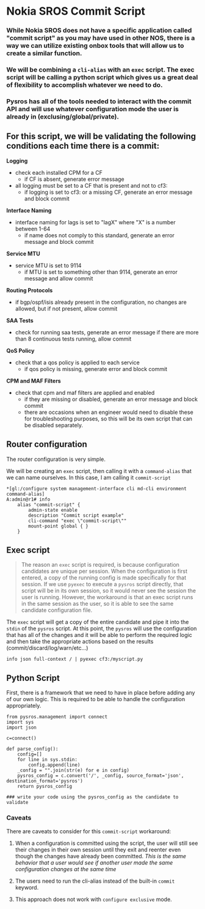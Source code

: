# Nokia SROS Commit Script
### While Nokia SROS does not have a specific application called "commit script" as you may have used in other NOS, there is a way we can utilize existing onbox tools that will allow us to create a similar function.

### We will be combining a `cli-alias` with an `exec` script. The exec script will be calling a python script which gives us a great deal of flexibility to accomplish whatever we need to do.

### Pysros has all of the tools needed to interact with the commit API and will use whatever configuration mode the user is already in (exclusing/global/private).



## For this script, we will be validating the following conditions each time there is a commit:

**Logging**
- check each installed CPM for a CF
    - if CF is absent, generate error message
- all logging must be set to a CF that is present and not to cf3:
    - if logging is set to cf3: or a missing CF, generate an error message and block commit

**Interface Naming**
- interface naming for lags is set to "lagX" where "X" is a number between 1-64
    - if name does not comply to this standard, generate an error message and block commit

**Service MTU**
- service MTU is set to 9114
    - if MTU is set to something other than 9114, generate an error message and allow commit

**Routing Protocols**
- if bgp/ospf/isis already present in the configuration, no changes are allowed, but if not present, allow commit

**SAA Tests**
- check for running saa tests, generate an error message if there are more than 8 continuous tests running, allow commit

**QoS Policy**
- check that a qos policy is applied to each service
    - if qos policy is missing, generate error and block commit

**CPM and MAF Filters**
- check that cpm and maf filters are applied and enabled
    - if they are missing or disabled, generate an error message and block commit
    - there are occasions when an engineer would need to disable these for troubleshooting purposes, so this will be its own script that can be disabled separately.

## Router configuration

The router configuration is very simple.

We will be creating an `exec` script, then calling it with a `command-alias` that we can name ourselves. In this case, I am calling it `commit-script`

```
*[gl:/configure system management-interface cli md-cli environment command-alias]
A:admin@r1# info
    alias "commit-script" {
        admin-state enable
        description "Commit script example"
        cli-command "exec \"commit-script\""
        mount-point global { }
    }
```

## Exec script

> The reason an `exec` script is required, is because configuration candidates are unique per session. When the configuration is first entered, a copy of the running config is made specifically for that session. If we use `pyexec` to execute a `pysros` script directly, that script will be in its own session, so it would never see the session the user is running.  However, the workaround is that an exec script runs in the same session as the user, so it is able to see the same candidate configuration file.

The `exec` script will get a copy of the entire candidate and pipe it into the `stdin` of the `pysros` script. At this point, the `pysros` will use the configuration that has all of the changes and it will be able to perform the required logic and then take the appropriate actions based on the results (commit/discard/log/warn/etc...)

```
info json full-context / | pyexec cf3:/myscript.py
```

## Python Script

First, there is a framework that we need to have in place before adding any of our own logic. This is required to be able to handle the configuration appropriately.

```
from pysros.management import connect
import sys
import json

c=connect()

def parse_config():
    config=[]
    for line in sys.stdin:
        config.append(line)
    _config = "".join(str(e) for e in config)
    pysros_config = c.convert('/', _config, source_format='json', destination_format='pysros')
    return pysros_config

### write your code using the pysros_config as the candidate to validate
```
### Caveats

There are caveats to consider for this `commit-script` workaround:

1) When a configuration is committed using the script, the user will still see their changes in their own session until they exit and reenter even though the changes have already been committed. *This is the same behavior that a user would see if another user made the same configuration changes at the same time*

2) The users need to run the cli-alias instead of the built-in `commit` keyword. 

3) This approach does not work with `configure exclusive` mode.